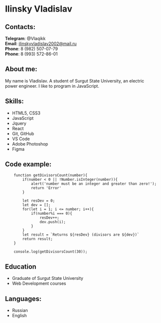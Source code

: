 # Ilinsky Vladislav

## Contacts:
**Telegram**: @Vlaqikk  
**Email**: ilinskyvladislav2002@mail.ru  
**Phone**: 8 (982) 507-07-79  
**Phone**: 8 (993) 572-86-01  

## About me:
My name is Vladislav. A student of Surgut State University, an electric power engineer. I like to program in JavaScript. 

## Skills:
- HTML5, CSS3
- JavaScript
- Jquery
- React
- Git, GitHub
- VS Code
- Adobe Photoshop
- Figma

## Code example:
```
    function getDivisorsCount(number){
        if(number < 0 || !Number.isInteger(number)){
            alert('number must be an integer and greater than zero!');
            return 'Error'
        }

        let resDev = 0;
        let dev = [];
        for(let i = 1; i <= number; i++){
            if(number%i === 0){
                resDev++;
                dev.push(i);
            }
        }
        let result = `Returns ${resDev} (divisors are ${dev})`
        return result;
    }

    console.log(getDivisorsCount(30));
```

## Education
- Graduate of Surgut State University
- Web Development courses

## Languages:
- Russian  
- English